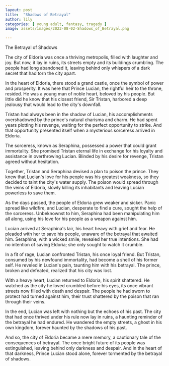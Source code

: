 ```yaml
---
layout: post
title:  "Shadows of Betrayal"
author: lily
categories: [ young adult, fantasy, tragedy ]
image: assets/images/2023-08-02-Shadows_of_Betrayal.png

---
```

The Betrayal of Shadows

The city of Eldoria was once a thriving metropolis, filled with laughter and joy. But now, it lay in ruins, its streets empty and its buildings crumbling. The people had long abandoned it, leaving behind only whispers of a dark secret that had torn the city apart.

In the heart of Eldoria, there stood a grand castle, once the symbol of power and prosperity. It was here that Prince Lucian, the rightful heir to the throne, resided. He was a young man of noble heart, beloved by his people. But little did he know that his closest friend, Sir Tristan, harbored a deep jealousy that would lead to the city's downfall.

Tristan had always been in the shadow of Lucian, his accomplishments overshadowed by the prince's natural charisma and charm. He had spent years plotting his revenge, waiting for the perfect opportunity to strike. And that opportunity presented itself when a mysterious sorceress arrived in Eldoria.

The sorceress, known as Seraphina, possessed a power that could grant immortality. She promised Tristan eternal life in exchange for his loyalty and assistance in overthrowing Lucian. Blinded by his desire for revenge, Tristan agreed without hesitation.

Together, Tristan and Seraphina devised a plan to poison the prince. They knew that Lucian's love for his people was his greatest weakness, so they decided to taint the city's water supply. The poison would spread through the veins of Eldoria, slowly killing its inhabitants and leaving Lucian powerless to save them.

As the days passed, the people of Eldoria grew weaker and sicker. Panic spread like wildfire, and Lucian, desperate to find a cure, sought the help of the sorceress. Unbeknownst to him, Seraphina had been manipulating him all along, using his love for his people as a weapon against him.

Lucian arrived at Seraphina's lair, his heart heavy with grief and fear. He pleaded with her to save his people, unaware of the betrayal that awaited him. Seraphina, with a wicked smile, revealed her true intentions. She had no intention of saving Eldoria; she only sought to watch it crumble.

In a fit of rage, Lucian confronted Tristan, his once loyal friend. But Tristan, consumed by his newfound immortality, had become a shell of his former self. He reveled in Lucian's pain, taunting him with his betrayal. The prince, broken and defeated, realized that his city was lost.

With a heavy heart, Lucian returned to Eldoria, his spirit shattered. He watched as the city he loved crumbled before his eyes, its once vibrant streets now filled with death and despair. The people he had sworn to protect had turned against him, their trust shattered by the poison that ran through their veins.

In the end, Lucian was left with nothing but the echoes of his past. The city that had once thrived under his rule now lay in ruins, a haunting reminder of the betrayal he had endured. He wandered the empty streets, a ghost in his own kingdom, forever haunted by the shadows of his past.

And so, the city of Eldoria became a mere memory, a cautionary tale of the consequences of betrayal. The once bright future of its people was extinguished, leaving behind only darkness and despair. And in the heart of that darkness, Prince Lucian stood alone, forever tormented by the betrayal of shadows.